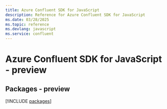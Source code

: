 ```yaml
---
title: Azure Confluent SDK for JavaScript
description: Reference for Azure Confluent SDK for JavaScript
ms.date: 03/28/2025
ms.topic: reference
ms.devlang: javascript
ms.service: confluent
---
```

# Azure Confluent SDK for JavaScript - preview
## Packages - preview
[!INCLUDE [packages](confluent-index.md)]
